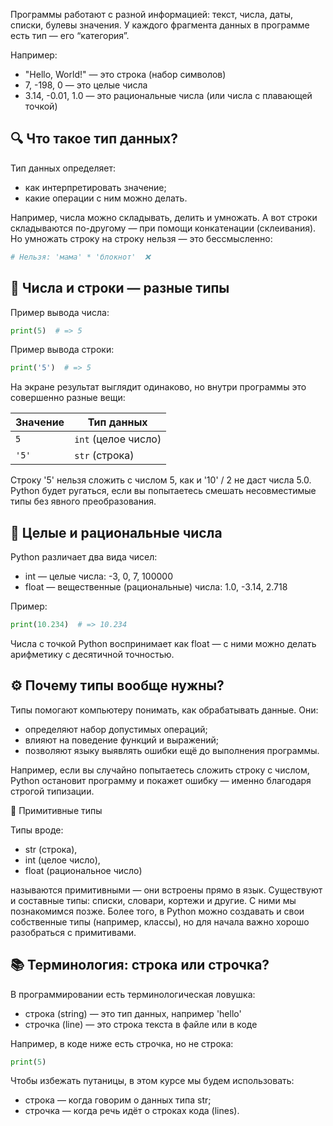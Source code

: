Программы работают с разной информацией: текст, числа, даты, списки, булевы значения. У каждого фрагмента данных в программе есть тип — его “категория”.

Например:

- "Hello, World!" — это строка (набор символов)
- 7, -198, 0 — это целые числа
- 3.14, -0.01, 1.0 — это рациональные числа (или числа с плавающей точкой)

## 🔍 Что такое тип данных?

Тип данных определяет:

- как интерпретировать значение;
- какие операции с ним можно делать.

Например, числа можно складывать, делить и умножать. А вот строки складываются по-другому — при помощи конкатенации (склеивания). Но умножать строку на строку нельзя — это бессмысленно:

```python
# Нельзя: 'мама' * 'блокнот'  ❌
```

## 🧮 Числа и строки — разные типы

Пример вывода числа:

```python
print(5)  # => 5
```

Пример вывода строки:

```python
print('5')  # => 5
```

На экране результат выглядит одинаково, но внутри программы это совершенно разные вещи:

| Значение | Тип данных       |
|----------|------------------|
| `5`      | `int` (целое число) |
| `'5'`    | `str` (строка)    |

Строку '5' нельзя сложить с числом 5, как и '10' / 2 не даст числа 5.0.
Python будет ругаться, если вы попытаетесь смешать несовместимые типы без явного преобразования.

## 🔢 Целые и рациональные числа

Python различает два вида чисел:

- int — целые числа: -3, 0, 7, 100000
- float — вещественные (рациональные) числа: 1.0, -3.14, 2.718

Пример:

```python
print(10.234)  # => 10.234
```

Числа с точкой Python воспринимает как float — с ними можно делать арифметику с десятичной точностью.

## ⚙️ Почему типы вообще нужны?

Типы помогают компьютеру понимать, как обрабатывать данные. Они:

- определяют набор допустимых операций;
- влияют на поведение функций и выражений;
- позволяют языку выявлять ошибки ещё до выполнения программы.

Например, если вы случайно попытаетесь сложить строку с числом, Python остановит программу и покажет ошибку — именно благодаря строгой типизации.

🧱 Примитивные типы

Типы вроде:

- str (строка),
- int (целое число),
- float (рациональное число)

называются примитивными — они встроены прямо в язык. Существуют и составные типы: списки, словари, кортежи и другие. С ними мы познакомимся позже. Более того, в Python можно создавать и свои собственные типы (например, классы), но для начала важно хорошо разобраться с примитивами.

## 📚 Терминология: строка или строчка?

В программировании есть терминологическая ловушка:

- строка (string) — это тип данных, например 'hello'
- строчка (line) — это строка текста в файле или в коде

Например, в коде ниже есть строчка, но не строка:

```python
print(5)
```

Чтобы избежать путаницы, в этом курсе мы будем использовать:

- строка — когда говорим о данных типа str;
- строчка — когда речь идёт о строках кода (lines).
